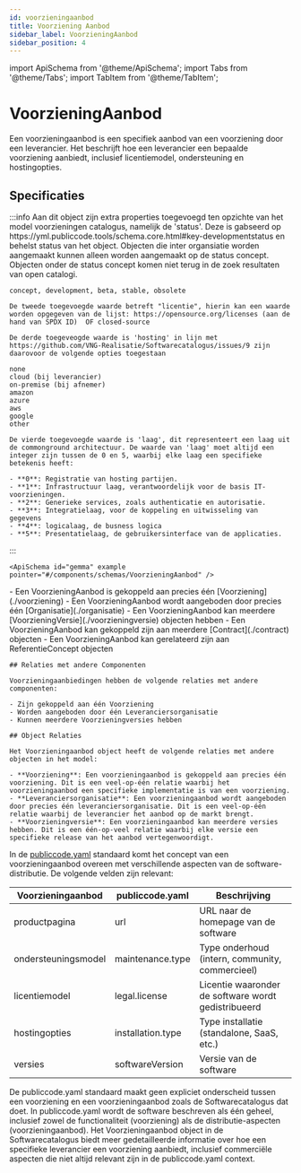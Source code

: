 ```yaml
---
id: voorzieningaanbod
title: Voorziening Aanbod
sidebar_label: VoorzieningAanbod
sidebar_position: 4
---
```


import ApiSchema from '@theme/ApiSchema';
import Tabs from '@theme/Tabs';
import TabItem from '@theme/TabItem';

# VoorzieningAanbod

Een voorzieningaanbod is een specifiek aanbod van een voorziening door een leverancier. Het beschrijft hoe een leverancier een bepaalde voorziening aanbiedt, inclusief licentiemodel, ondersteuning en hostingopties.

## Specificaties
<Tabs>
  <TabItem value="specificaties" label="Specificaties" default>
  :::info 
    Aan dit object zijn extra properties toegevoegd ten opzichte van het model voorzieningen catalogus, namelijk de 'status'. Deze is gabseerd op https://yml.publiccode.tools/schema.core.html#key-developmentstatus en behelst status van het object. Objecten die inter organsiatie worden aangemaakt kunnen alleen worden aangemaakt op de status concept. Objecten onder de status concept komen niet terug in de zoek resultaten van open catalogi.

    concept, development, beta, stable, obsolete

    De tweede toegevoegde waarde betreft "licentie", hierin kan een waarde worden opgegeven van de lijst: https://opensource.org/licenses (aan de hand van SPDX ID)  OF closed-source

    De derde toegeveogde waarde is 'hosting' in lijn met https://github.com/VNG-Realisatie/Softwarecatalogus/issues/9 zijn daarovoor de volgende opties toegestaan
    
    none
    cloud (bij leverancier)
    on-premise (bij afnemer)
    amazon
    azure
    aws
    google
    other

    De vierde toegevoegde waarde is 'laag', dit representeert een laag uit de commonground architectuur. De waarde van 'laag' moet altijd een integer zijn tussen de 0 en 5, waarbij elke laag een specifieke betekenis heeft:
    
    - **0**: Registratie van hosting partijen.
    - **1**: Infrastructuur laag, verantwoordelijk voor de basis IT-voorzieningen.
    - **2**: Generieke services, zoals authenticatie en autorisatie.
    - **3**: Integratielaag, voor de koppeling en uitwisseling van gegevens 
    - **4**: logicalaag, de busness logica
    - **5**: Presentatielaag, de gebruikersinterface van de applicaties.
  :::

    <ApiSchema id="gemma" example   pointer="#/components/schemas/VoorzieningAanbod" />
  </TabItem>
  <TabItem value="relaties" label="Relaties">
    - Een VoorzieningAanbod is gekoppeld aan precies één [Voorziening](./voorziening)
    - Een VoorzieningAanbod wordt aangeboden door precies één [Organisatie](./organisatie)
    - Een VoorzieningAanbod kan meerdere [VoorzieningVersie](./voorzieningversie) objecten hebben
    - Een VoorzieningAanbod kan gekoppeld zijn aan meerdere [Contract](./contract) objecten
    - Een VoorzieningAanbod kan gerelateerd zijn aan ReferentieConcept objecten



    ## Relaties met andere Componenten

    Voorzieningaanbiedingen hebben de volgende relaties met andere componenten:

    - Zijn gekoppeld aan één Voorziening
    - Worden aangeboden door één Leveranciersorganisatie
    - Kunnen meerdere Voorzieningversies hebben

    ## Object Relaties

    Het Voorzieningaanbod object heeft de volgende relaties met andere objecten in het model:

    - **Voorziening**: Een voorzieningaanbod is gekoppeld aan precies één voorziening. Dit is een veel-op-één relatie waarbij het voorzieningaanbod een specifieke implementatie is van een voorziening.
    - **Leveranciersorganisatie**: Een voorzieningaanbod wordt aangeboden door precies één leveranciersorganisatie. Dit is een veel-op-één relatie waarbij de leverancier het aanbod op de markt brengt.
    - **Voorzieningversie**: Een voorzieningaanbod kan meerdere versies hebben. Dit is een één-op-veel relatie waarbij elke versie een specifieke release van het aanbod vertegenwoordigt.
  </TabItem>
  <TabItem value="publicCode" label="PublicCode">

  In de [publiccode.yaml](https://github.com/publiccodeyml/publiccode.yaml) standaard komt het concept van een voorzieningaanbod overeen met verschillende aspecten van de software-distributie. De volgende velden zijn relevant:

  | Voorzieningaanbod | publiccode.yaml | Beschrijving |
  |-------------------|-----------------|--------------|
  | productpagina | url | URL naar de homepage van de software |
  | ondersteuningsmodel | maintenance.type | Type onderhoud (intern, community, commercieel) |
  | licentiemodel | legal.license | Licentie waaronder de software wordt gedistribueerd |
  | hostingopties | installation.type | Type installatie (standalone, SaaS, etc.) |
  | versies | softwareVersion | Versie van de software |

  De publiccode.yaml standaard maakt geen expliciet onderscheid tussen een voorziening en een voorzieningaanbod zoals de Softwarecatalogus dat doet. In publiccode.yaml wordt de software beschreven als één geheel, inclusief zowel de functionaliteit (voorziening) als de distributie-aspecten (voorzieningaanbod). Het Voorzieningaanbod object in de Softwarecatalogus biedt meer gedetailleerde informatie over hoe een specifieke leverancier een voorziening aanbiedt, inclusief commerciële aspecten die niet altijd relevant zijn in de publiccode.yaml context. 
  </TabItem>
</Tabs>
